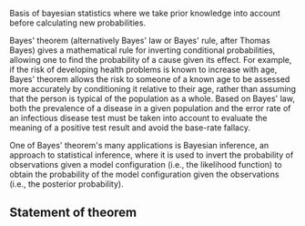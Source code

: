 Basis of bayesian statistics where we take prior knowledge into account before calculating new probabilities. 

Bayes' theorem (alternatively Bayes' law or Bayes' rule, after Thomas Bayes) gives a mathematical rule for inverting conditional probabilities, allowing one to find the probability of a cause given its effect. For example, if the risk of developing health problems is known to increase with age, Bayes' theorem allows the risk to someone of a known age to be assessed more accurately by conditioning it relative to their age, rather than assuming that the person is typical of the population as a whole. Based on Bayes' law, both the prevalence of a disease in a given population and the error rate of an infectious disease test must be taken into account to evaluate the meaning of a positive test result and avoid the base-rate fallacy.

One of Bayes' theorem's many applications is Bayesian inference, an approach to statistical inference, where it is used to invert the probability of observations given a model configuration (i.e., the likelihood function) to obtain the probability of the model configuration given the observations (i.e., the posterior probability).

## Statement of theorem
